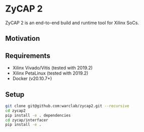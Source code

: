 # ZyCAP 2

ZyCAP 2 is an end-to-end build and runtime tool for Xilinx SoCs.

## Motivation

## Requirements

- Xilinx Vivado/Vitis (tested with 2019.2)
- Xilinx PetaLinux (tested with 2019.2)
- Docker (v20.10.7+)

## Setup

```bash
git clone git@github.com:warclab/zycap2.git --recursive
cd zycap2
pip install -e . dependencies
cd zycap/interfacer
pip install -e .
```
